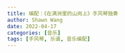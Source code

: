 ```yaml
---
title: 编配：《在满洲里的山岗上》手风琴独奏
author: Shawn Wang
date: 2022-04-17
categories: [音乐]
tags: [手风琴, 乐谱, 音乐编配]
---
```



